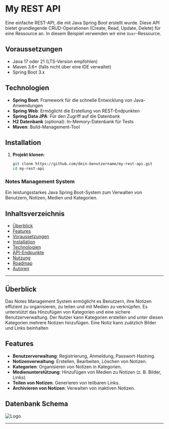 # My REST API

Eine einfache REST-API, die mit Java Spring Boot erstellt wurde. Diese API bietet grundlegende CRUD-Operationen (Create, Read, Update, Delete) für eine Ressource an. In diesem Beispiel verwenden wir eine `User`-Ressource.

## Voraussetzungen

- Java 17 oder 21 (LTS-Version empfohlen)
- Maven 3.6+ (falls nicht über eine IDE verwaltet)
- Spring Boot 3.x

## Technologien

- **Spring Boot**: Framework für die schnelle Entwicklung von Java-Anwendungen
- **Spring Web**: Ermöglicht die Erstellung von REST-Endpunkten
- **Spring Data JPA**: Für den Zugriff auf die Datenbank
- **H2 Datenbank** (optional): In-Memory-Datenbank für Tests
- **Maven**: Build-Management-Tool

## Installation

1. **Projekt klonen**:
   ```bash
   git clone https://github.com/dein-benutzername/my-rest-api.git
   cd my-rest-api

### Notes Management System

Ein leistungsstarkes Java Spring Boot-System zum Verwalten von Benutzern, Notizen, Medien und Kategorien.

## Inhaltsverzeichnis
- [Überblick](#überblick)
- [Features](#features)
- [Voraussetzungen](#voraussetzungen)
- [Installation](#installation)
- [Technologien](#technologien)
- [API-Endpunkte](#api-endpunkte)
- [Nutzung](#nutzung)
- [Roadmap](#roadmap)
- [Autoren](#autoren)

---
## Überblick
Das Notes Management System ermöglicht es Benutzern, ihre Notizen effizient zu organisieren, zu teilen und mit Medien zu verknüpfen. Es unterstützt das Hinzufügen von Kategorien und eine sichere Benutzerverwaltung.
Der Nutzer kann Kategorien erstellen und unter diesen Kategorien mehrere Notizen hinzufügen. 
Eine Notiz kann zuätzlich Bilder und Links beinhalten



## Features
- **Benutzerverwaltung**: Registrierung, Anmeldung, Passwort-Hashing.
- **Notizenverwaltung**: Erstellen, Bearbeiten, Löschen von Notizen.
- **Kategorien**: Organisieren von Notizen in Kategorien.
- **Medienunterstützung**: Hinzufügen von Medien zu Notizen (z. B. Bilder, Links).
- **Teilen von Notizen**: Generieren von teilbaren Links.
- **Archivieren von Notizen**: Verwalten von inaktiven Notizen.

## Datenbank Schema
![Logo](doc/images/MindStashER_Diagram.png)

---

   
